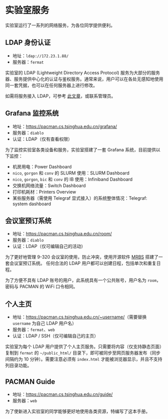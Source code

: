 # 实验室服务

实验室运行了一系列的网络服务，为各位同学提供便利。

## LDAP 身份认证

* 地址：`ldap://172.23.1.88/`
* 服务器：`fermat`

实验室的 LDAP (Lightweight Directory Access Protocol) 服务为大部分的服务器、服务提供中心化的认证与鉴权服务。通常来说，用户可以在各处无感知地使用同一套凭据，也可以在任何服务器上进行修改。

如需将服务接入 LDAP，可参考 [此文章](https://harrychen.xyz/2021/01/17/openldap-linux-auth/)，或联系管理员。

## Grafana 监控系统

* 地址：<https://pacman.cs.tsinghua.edu.cn/grafana/>
* 服务器：`diablo`
* 认证：LDAP（仅有查看权限）

为了监控实验室各类设备和服务，实验室搭建了一套 Grafana 系统，目前提供以下监控：

* 机房用电：Power Dashboard
* `nico`, `gorgon` 和 `conv` 的 SLURM 使用：SLURM Dashboard
* `nico`, `gorgon`, `bic` 和 `conv` 的 IB 使用：Infiniband Dashboard
* 交换机网络流量：Switch Dashboard
* 打印机耗材：Printers Overview
* 某些服务器（需使用 Telegraf 显式接入）的系统整体情况：Telegraf: system dashboard

## 会议室预订系统

* 地址：<https://pacman.cs.tsinghua.edu.cn/room/>
* 服务器：`diablo`
* 认证：LDAP（仅可编辑自己的活动）

为了更好地管理 9-320 会议室的使用，防止冲突，使用开源软件 [MRBS](https://mrbs.sourceforge.io/) 搭建了一套会议室预订系统。
任何合法的 LDAP 用户都可以创建日程，包括单次和重复日程。

为了方便不具有 LDAP 账号的用户，此系统具有一个公共账号，用户名为 `room`，密码与 PACMAN 的 WiFi 口令相同。

## 个人主页

* 地址：<https://pacman.cs.tsinghua.edu.cn/~username/>（需要替换 `username` 为自己 LDAP 用户名）
* 服务器：`fermat`、`web`
* 认证：LDAP / SSH（仅可编辑自己的主页）

实验室为每个 LDAP 用户提供了个人主页服务。只需要将内容（仅支持静态页面）复制到 `fermat` 的 `~/public_html/` 目录下，即可被同步至网页服务器发布（同步间隔约为 10 分钟）。需要注意必须有 `index.html` 才能被浏览器显示，并且不支持列目录功能。

## PACMAN Guide

* 地址：<https://pacman.cs.tsinghua.edu.cn/guide/>
* 服务器：`web`

为了使新进入实验室的同学能够更好地使用各类资源，特编写了这本手册。
